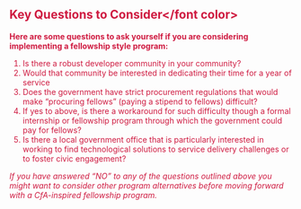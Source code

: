 ## <font color="#cf1b41">Key Questions to Consider</font color>

**Here are some questions to ask yourself if you are considering implementing a fellowship style program:**

1. Is there a robust developer community in your community?
2. Would that community be interested in dedicating their time for a year of service
3. Does the government have strict procurement regulations that would make “procuring fellows” (paying a stipend to fellows) difficult?
4. If yes to above, is there a workaround for such difficulty though a formal internship or fellowship program through which the government could pay for fellows?
5. Is there a local government office that is particularly interested in working to find technological solutions to service delivery challenges or to foster civic engagement?

*If you have answered “NO” to any of the questions outlined above you might want to consider other program alternatives before moving forward with a CfA-inspired fellowship program.*
